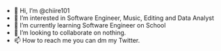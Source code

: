 - 👋 Hi, I’m @chiire101
- 👀 I’m interested in Software Engineer, Music, Editing and Data Analyst
- 🌱 I’m currently learning Software Engineer on School
- 💞️ I’m looking to collaborate on nothing.
- 📫 How to reach me you can dm my Twitter.

<!---
chiire101/chiire101 is a ✨ special ✨ repository because its `README.md` (this file) appears on your GitHub profile.
You can click the Preview link to take a look at your changes.
--->
